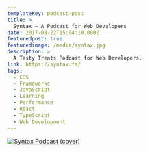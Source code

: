 ```yaml
---
templateKey: podcast-post
title: >
  Syntax — A Podcast for Web Developers
date: 2017-08-22T15:04:10.000Z
featuredpost: true
featuredimage: /media/syntax.jpg
description: >
  A Tasty Treats Podcast for Web Developers.
link: https://syntax.fm/
tags:
  - CSS
  - Frameworks
  - JavaScript
  - Learning
  - Performance
  - React
  - TypeScript
  - Web Development
---
```


[![Syntax Podcast (cover)](/media/syntax.jpg)](https://syntax.fm/ "Go to Syntax's Podcast website")
